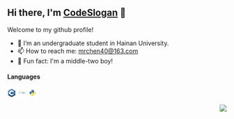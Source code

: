 ## Hi there,  I'm [CodeSlogan](https://codeslogan.github.io/) 👋

Welcome to my github profile!

- 🔭 I’m an undergraduate student in Hainan University.
- 📫 How to reach me: [mrchen40@163.com](mailto:mrchen40@163.com) 
- 🎨 Fun fact: I'm a middle-two boy!


#### Languages
<code><img height="20" src="https://raw.githubusercontent.com/github/explore/80688e429a7d4ef2fca1e82350fe8e3517d3494d/topics/cpp/cpp.png" alt="cpp" /></code>
<code><img height="20" src="https://raw.githubusercontent.com/github/explore/80688e429a7d4ef2fca1e82350fe8e3517d3494d/topics/java/java.png" alt="java" /></code>
<code><img height="20" src="https://raw.githubusercontent.com/github/explore/80688e429a7d4ef2fca1e82350fe8e3517d3494d/topics/python/python.png" alt="python" /></code>

<img align="right" src="https://github-readme-stats.vercel.app/api?username=CodeSlogan&show_icons=true&icon_color=CE1D2D&text_color=718096&bg_color=ffffff&hide_title=true" />

<!--
**CodeSlogan/CodeSlogan** is a ✨ _special_ ✨ repository because its `README.md` (this file) appears on your GitHub profile.

Here are some ideas to get you started:

- 🔭 I’m currently working on ...
- 🌱 I’m currently learning ...
- 👯 I’m looking to collaborate on ...
- 🤔 I’m looking for help with ...
- 💬 Ask me about ...
- 📫 How to reach me: ...
- 😄 Pronouns: ...
- ⚡ Fun fact: ...
-->
